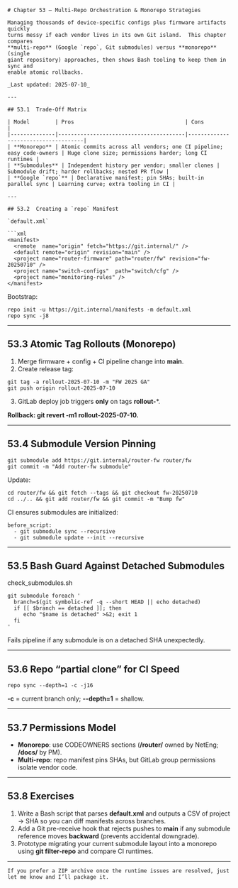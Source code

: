 
```
# Chapter 53 – Multi-Repo Orchestration & Monorepo Strategies

Managing thousands of device-specific configs plus firmware artifacts quickly
turns messy if each vendor lives in its own Git island.  This chapter compares
**multi-repo** (Google `repo`, Git submodules) versus **monorepo** (single
giant repository) approaches, then shows Bash tooling to keep them in sync and
enable atomic rollbacks.

_Last updated: 2025-07-10_

---

## 53.1  Trade-Off Matrix

| Model        | Pros                                   | Cons                                |
|--------------|----------------------------------------|-------------------------------------|
| **Monorepo** | Atomic commits across all vendors; one CI pipeline; easy code-owners | Huge clone size; permissions harder; long CI runtimes |
| **Submodules** | Independent history per vendor; smaller clones | Submodule drift; harder rollbacks; nested PR flow |
| **Google `repo`** | Declarative manifest; pin SHAs; built-in parallel sync | Learning curve; extra tooling in CI |

---

## 53.2  Creating a `repo` Manifest

`default.xml`

```xml
<manifest>
  <remote  name="origin" fetch="https://git.internal/" />
  <default remote="origin" revision="main" />
  <project name="router-firmware" path="router/fw" revision="fw-20250710" />
  <project name="switch-configs"  path="switch/cfg" />
  <project name="monitoring-rules" />
</manifest>
```

Bootstrap:

```
repo init -u https://git.internal/manifests -m default.xml
repo sync -j8
```

---

## **53.3**  **Atomic Tag Rollouts (Monorepo)**

1. Merge firmware + config + CI pipeline change into **main**.
2. Create release tag:

```
git tag -a rollout-2025-07-10 -m "FW 2025 GA"
git push origin rollout-2025-07-10
```

3. GitLab deploy job triggers **only** on tags **rollout-***.

**Rollback: **git revert -m1 rollout-2025-07-10**.**

---

## **53.4**  **Submodule Version Pinning**

```
git submodule add https://git.internal/router-fw router/fw
git commit -m "Add router-fw submodule"
```

Update:

```
cd router/fw && git fetch --tags && git checkout fw-20250710
cd ../.. && git add router/fw && git commit -m "Bump fw"
```

CI ensures submodules are initialized:

```
before_script:
  - git submodule sync --recursive
  - git submodule update --init --recursive
```

---

## **53.5**  **Bash Guard Against Detached Submodules**

check_submodules.sh

```
git submodule foreach '
  branch=$(git symbolic-ref -q --short HEAD || echo detached)
  if [[ $branch == detached ]]; then
     echo "$name is detached" >&2; exit 1
  fi
'
```

Fails pipeline if any submodule is on a detached SHA unexpectedly.

---

## **53.6**  **Repo “partial clone” for CI Speed**

```
repo sync --depth=1 -c -j16
```

**-c** = current branch only; **--depth=1** = shallow.

---

## **53.7**  **Permissions Model**

* **Monorepo**: use CODEOWNERS sections (**/router/** owned by NetEng; **/docs/** by PM).
* **Multi-repo**: repo manifest pins SHAs, but GitLab group permissions isolate vendor code.

---

## **53.8**  **Exercises**

1. Write a Bash script that parses **default.xml** and outputs a CSV of project → SHA so you can diff manifests across branches.
2. Add a Git pre-receive hook that rejects pushes to **main** if any submodule reference moves **backward** (prevents accidental downgrade).
3. Prototype migrating your current submodule layout into a monorepo using **git filter-repo** and compare CI runtimes.

---

```
If you prefer a ZIP archive once the runtime issues are resolved, just let me know and I’ll package it.
```

